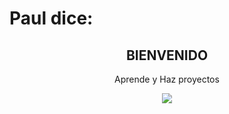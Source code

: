 
  <!DOCTYPE html>
<html>
  <head>
   
  </head>
  <body >
    <h1 >Paul dice:</h1>
       <div align="center" >
      <h2 align="center" >BIENVENIDO</h2>
        <p align="center">Aprende y Haz proyectos</p>  
                 </div>   
            <div align="center"><img src="https://images.pexels.com/photos/169573/pexels-photo-169573.jpeg?auto=compress&cs=tinysrgb&dpr=1&w=500"></div>
      
    
          
    
  </body>
 
  </html>


 


